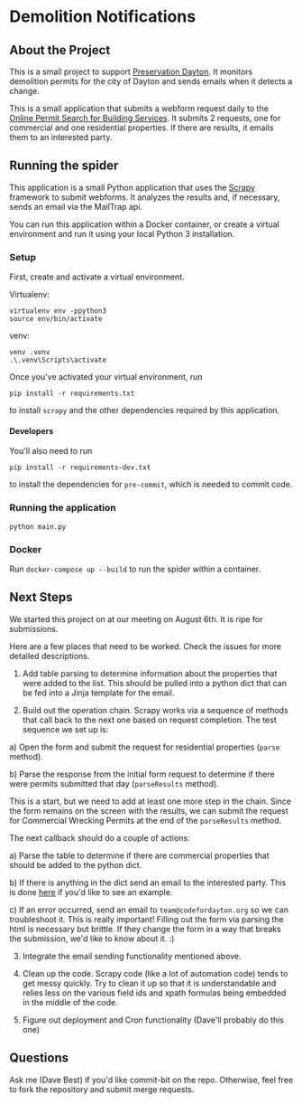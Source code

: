 # Demolition Notifications

## About the Project

This is a small project to support [Preservation Dayton](https://www.preservationdayton.com/). It monitors demolition permits for the city of Dayton and sends emails when it detects a change.

This is a small application that submits a webform request daily to the [Online Permit Search for Building Services](https://aca-prod.accela.com/DAYTON/Cap/CapHome.aspx?module=Building&TabName=Building). It submits 2 requests, one for commercial and one residential properties. If there are results, it emails them to an interested party.

## Running the spider

This application is a small Python application that uses the [Scrapy](https://scrapy.org/) framework to submit webforms. It analyzes the results and, if necessary, sends an email via the MailTrap api.

You can run this application within a Docker container, or create a virtual environment and run it using your local Python 3 installation.

### Setup

First, create and activate a virtual environment.

Virtualenv:

```
virtualenv env -ppython3
source env/bin/activate
```

venv:

```
venv .venv
.\.venv\Scripts\activate
```

Once you've activated your virtual environment, run

```
pip install -r requirements.txt
```

to install `scrapy` and the other dependencies required by this application.

#### Developers

You'll also need to run

```
pip install -r requirements-dev.txt
```

to install the dependencies for `pre-commit`, which is needed to commit code.

### Running the application

```
python main.py
```



### Docker

Run `docker-compose up --build` to run the spider within a container.

## Next Steps

We started this project on at our meeting on August 6th. It is ripe for submissions.

Here are a few places that need to be worked. Check the issues for more detailed descriptions.

1. Add table parsing to determine information about the properties that were added to the list. This should be pulled into a python dict that can be fed into a Jinja template for the email.

2. Build out the operation chain. Scrapy works via a sequence of methods that call back to the next one based on request completion. The test sequence we set up is:

a) Open the form and submit the request for residential properties (`parse` method).

b) Parse the response from the initial form request to determine if there were permits submitted that day (`parseResults` method).

This is a start, but we need to add at least one more step in the chain. Since the form remains on the screen with the results, we can submit the request for Commercial Wrecking Permits at the end of the `parseResults` method.

The next callback should do a couple of actions:

a) Parse the table to determine if there are commercial properties that should be added to the python dict.

b) If there is anything in the dict send an email to the interested party. This is done [here](https://github.com/codefordayton/dhrn-address-lookup/blob/main/dhrn-functions/packages/dhrn/sendmail/__main__.py) if you'd like to see an example.

c) If an error occurred, send an email to `team@codefordayton.org` so we can troubleshoot it. This is really important! Filling out the form via parsing the html is necessary but brittle. If they change the form in a way that breaks the submission, we'd like to know about it. :)

3. Integrate the email sending functionality mentioned above.

4. Clean up the code. Scrapy code (like a lot of automation code) tends to get messy quickly. Try to clean it up so that it is understandable and relies less on the various field ids and xpath formulas being embedded in the middle of the code.

5. Figure out deployment and Cron functionality (Dave'll probably do this one)

## Questions

Ask me (Dave Best) if you'd like commit-bit on the repo. Otherwise, feel free to fork the repository and submit merge requests.
